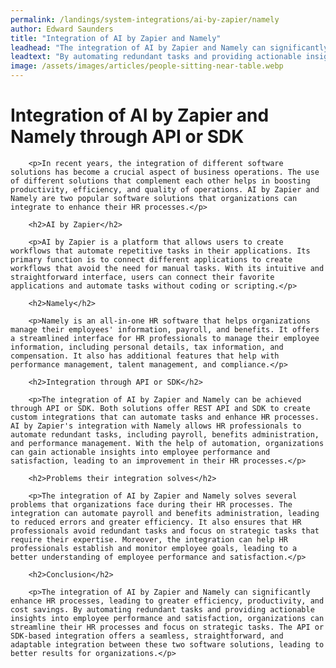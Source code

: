```yaml
---
permalink: /landings/system-integrations/ai-by-zapier/namely
author: Edward Saunders
title: "Integration of AI by Zapier and Namely"
leadhead: "The integration of AI by Zapier and Namely can significantly enhance HR processes, leading to greater efficiency, productivity, and cost savings"
leadtext: "By automating redundant tasks and providing actionable insights into employee performance and satisfaction, organizations can streamline their HR processes and focus on strategic tasks. The API or SDK-based integration offers a seamless, straightforward, and adaptable integration between these two software solutions, leading to better results for organizations."
image: /assets/images/articles/people-sitting-near-table.webp
---
```

<div class="arttext">        <h1>Integration of AI by Zapier and Namely through API or SDK</h1>

        <p>In recent years, the integration of different software solutions has become a crucial aspect of business operations. The use of different solutions that complement each other helps in boosting productivity, efficiency, and quality of operations. AI by Zapier and Namely are two popular software solutions that organizations can integrate to enhance their HR processes.</p>

        <h2>AI by Zapier</h2>

        <p>AI by Zapier is a platform that allows users to create workflows that automate repetitive tasks in their applications. Its primary function is to connect different applications to create workflows that avoid the need for manual tasks. With its intuitive and straightforward interface, users can connect their favorite applications and automate tasks without coding or scripting.</p>

        <h2>Namely</h2>

        <p>Namely is an all-in-one HR software that helps organizations manage their employees' information, payroll, and benefits. It offers a streamlined interface for HR professionals to manage their employee information, including personal details, tax information, and compensation. It also has additional features that help with performance management, talent management, and compliance.</p>

        <h2>Integration through API or SDK</h2>

        <p>The integration of AI by Zapier and Namely can be achieved through API or SDK. Both solutions offer REST API and SDK to create custom integrations that can automate tasks and enhance HR processes. AI by Zapier's integration with Namely allows HR professionals to automate redundant tasks, including payroll, benefits administration, and performance management. With the help of automation, organizations can gain actionable insights into employee performance and satisfaction, leading to an improvement in their HR processes.</p>

        <h2>Problems their integration solves</h2>

        <p>The integration of AI by Zapier and Namely solves several problems that organizations face during their HR processes. The integration can automate payroll and benefits administration, leading to reduced errors and greater efficiency. It also ensures that HR professionals avoid redundant tasks and focus on strategic tasks that require their expertise. Moreover, the integration can help HR professionals establish and monitor employee goals, leading to a better understanding of employee performance and satisfaction.</p>

        <h2>Conclusion</h2>

        <p>The integration of AI by Zapier and Namely can significantly enhance HR processes, leading to greater efficiency, productivity, and cost savings. By automating redundant tasks and providing actionable insights into employee performance and satisfaction, organizations can streamline their HR processes and focus on strategic tasks. The API or SDK-based integration offers a seamless, straightforward, and adaptable integration between these two software solutions, leading to better results for organizations.</p>

</div>